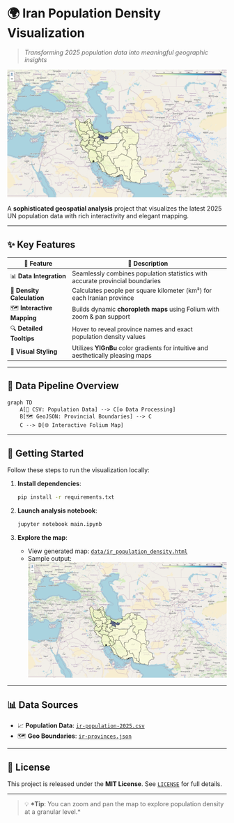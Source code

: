 # 🌍 **Iran Population Density Visualization**

> _Transforming 2025 population data into meaningful geographic insights_

![Banner](data/Screenshot%202025-07-28%20003048.png)

A **sophisticated geospatial analysis** project that visualizes the latest 2025 UN population data with rich interactivity and elegant mapping.

---

## ✨ **Key Features**

| 📌 **Feature**             | 📝 **Description**                                                                |
| -------------------------- | --------------------------------------------------------------------------------- |
| 📊 **Data Integration**    | Seamlessly combines population statistics with accurate provincial boundaries     |
| 🧮 **Density Calculation** | Calculates people per square kilometer (km²) for each Iranian province            |
| 🗺 **Interactive Mapping**  | Builds dynamic **choropleth maps** using Folium with zoom & pan support           |
| 🔍 **Detailed Tooltips**   | Hover to reveal province names and exact population density values                |
| 🎨 **Visual Styling**      | Utilizes **YlGnBu** color gradients for intuitive and aesthetically pleasing maps |

---

## 📂 **Data Pipeline Overview**

```mermaid
graph TD
    A[📄 CSV: Population Data] --> C[⚙️ Data Processing]
    B[🗺 GeoJSON: Provincial Boundaries] --> C
    C --> D[🌐 Interactive Folium Map]
```

---

## 🚀 **Getting Started**

Follow these steps to run the visualization locally:

1. **Install dependencies**:

   ```bash
   pip install -r requirements.txt
   ```

2. **Launch analysis notebook**:

   ```bash
   jupyter notebook main.ipynb
   ```

3. **Explore the map**:

   - View generated map: [`data/ir_population_density.html`](data/ir_population_density.html)
   - Sample output:
     ![Sample Output](data/Screenshot%202025-07-28%20003048.png)

---

## 📊 **Data Sources**

- 📈 **Population Data**: [`ir-population-2025.csv`](data/ir-population-2025.csv)
- 🗺 **Geo Boundaries**: [`ir-provinces.json`](data/ir-provinces.json)

---

## 📜 **License**

This project is released under the **MIT License**.
See [`LICENSE`](LICENSE) for full details.

---

> 💡 **\*Tip**: You can zoom and pan the map to explore population density at a granular level.\*


